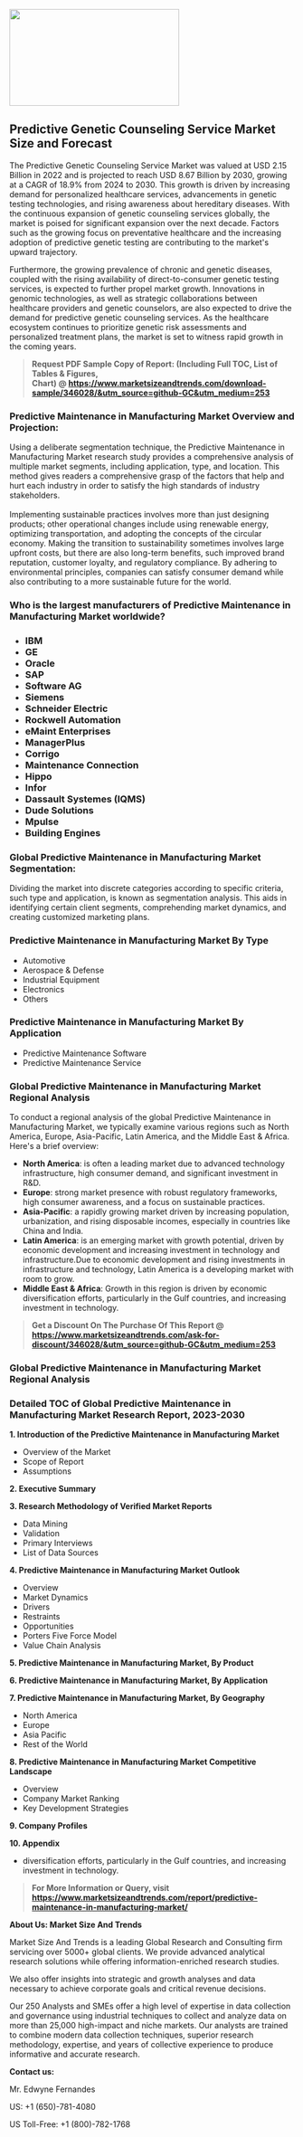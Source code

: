 <p><img class="alignnone size-medium wp-image-20088" src="https://ffe5etoiles.com/wp-content/uploads/2024/12/MST1-300x171.png" alt="" width="300" height="171" /></p><h2>Predictive Genetic Counseling Service Market Size and Forecast</h2><p>The Predictive Genetic Counseling Service Market was valued at USD 2.15 Billion in 2022 and is projected to reach USD 8.67 Billion by 2030, growing at a CAGR of 18.9% from 2024 to 2030. This growth is driven by increasing demand for personalized healthcare services, advancements in genetic testing technologies, and rising awareness about hereditary diseases. With the continuous expansion of genetic counseling services globally, the market is poised for significant expansion over the next decade. Factors such as the growing focus on preventative healthcare and the increasing adoption of predictive genetic testing are contributing to the market's upward trajectory.</p><p>Furthermore, the growing prevalence of chronic and genetic diseases, coupled with the rising availability of direct-to-consumer genetic testing services, is expected to further propel market growth. Innovations in genomic technologies, as well as strategic collaborations between healthcare providers and genetic counselors, are also expected to drive the demand for predictive genetic counseling services. As the healthcare ecosystem continues to prioritize genetic risk assessments and personalized treatment plans, the market is set to witness rapid growth in the coming years.</p></p><blockquote id="" class=""><strong>Request PDF Sample Copy of Report: (Including Full TOC, List of Tables &amp; Figures, Chart)&nbsp;@&nbsp;<strong><a href="https://www.marketsizeandtrends.com/download-sample/346028/&utm_source=github-GC&utm_medium=253" target="_blank">https://www.marketsizeandtrends.com/download-sample/346028/&utm_source=github-GC&utm_medium=253</a></strong></strong></blockquote><h3 id="" class="">Predictive Maintenance in Manufacturing Market&nbsp;Overview and Projection:</h3><p id="" class="">Using a deliberate segmentation technique, the Predictive Maintenance in Manufacturing Market research study provides a comprehensive analysis of multiple market segments, including application, type, and location. This method gives readers a comprehensive grasp of the factors that help and hurt each industry in order to satisfy the high standards of industry stakeholders. <br /> <br />Implementing sustainable practices involves more than just designing products; other operational changes include using renewable energy, optimizing transportation, and adopting the concepts of the circular economy. Making the transition to sustainability sometimes involves large upfront costs, but there are also long-term benefits, such improved brand reputation, customer loyalty, and regulatory compliance. By adhering to environmental principles, companies can satisfy consumer demand while also contributing to a more sustainable future for the world.</p><h3 id="" class="">Who is the largest manufacturers of&nbsp;Predictive Maintenance in Manufacturing Market worldwide?</h3><h3 class=""><p><ul><li>IBM </li><li> GE </li><li> Oracle </li><li> SAP </li><li> Software AG </li><li> Siemens </li><li> Schneider Electric </li><li> Rockwell Automation </li><li> eMaint Enterprises </li><li> ManagerPlus </li><li> Corrigo </li><li> Maintenance Connection </li><li> Hippo </li><li> Infor </li><li> Dassault Systemes (IQMS) </li><li> Dude Solutions </li><li> Mpulse </li><li> Building Engines</li></ul></p></h3><h3 id="" class="">Global&nbsp;Predictive Maintenance in Manufacturing Market Segmentation:</h3><p id="" class="">Dividing the market into discrete categories according to specific criteria, such type and application, is known as segmentation analysis. This aids in identifying certain client segments, comprehending market dynamics, and creating customized marketing plans.</p><h3 id="" class="">Predictive Maintenance in Manufacturing Market&nbsp;By Type</h3><p><p><ul><li>Automotive</li><li> Aerospace & Defense</li><li> Industrial Equipment</li><li> Electronics</li><li> Others</p></li></ul></p></p><h3 id="" class="">Predictive Maintenance in Manufacturing Market&nbsp;By Application</h3><p class=""><p><ul><li>Predictive Maintenance Software</li><li> Predictive Maintenance Service</li></ul></p></p><h3 id="" class="">Global Predictive Maintenance in Manufacturing Market Regional Analysis</h3><p id="" class="">To conduct a regional analysis of the global Predictive Maintenance in Manufacturing Market, we typically examine various regions such as North America, Europe, Asia-Pacific, Latin America, and the Middle East &amp; Africa. Here's a brief overview:</p><ul><li><strong>North America</strong>: is often a leading market due to advanced technology infrastructure, high consumer demand, and significant investment in R&amp;D.</li><li><strong>Europe</strong>: strong market presence with robust regulatory frameworks, high consumer awareness, and a focus on sustainable practices.</li><li><strong>Asia-Pacific</strong>: a rapidly growing market driven by increasing population, urbanization, and rising disposable incomes, especially in countries like China and India.</li><li><strong>Latin America</strong>: is an emerging market with growth potential, driven by economic development and increasing investment in technology and infrastructure.Due to economic development and rising investments in infrastructure and technology, Latin America is a developing market with room to grow.</li><li><strong>Middle East &amp; Africa</strong>: Growth in this region is driven by economic diversification efforts, particularly in the Gulf countries, and increasing investment in technology.</li></ul><blockquote id="" class=""><strong>Get a Discount On The Purchase Of This Report @ <strong><a href="https://www.marketsizeandtrends.com/ask-for-discount/346028/&utm_source=github-GC&utm_medium=253" target="_blank">https://www.marketsizeandtrends.com/ask-for-discount/346028/&utm_source=github-GC&utm_medium=253</a></strong></strong></blockquote><h3 id="" class="">Global Predictive Maintenance in Manufacturing Market Regional Analysis</h3><h3 id="" class="">Detailed TOC of Global Predictive Maintenance in Manufacturing Market Research Report, 2023-2030</h3><p id="" class=""><strong>1. Introduction of the Predictive Maintenance in Manufacturing Market</strong></p><ul><li>Overview of the Market</li><li>Scope of Report</li><li>Assumptions</li></ul><p id="" class=""><strong>2. Executive Summary</strong></p><p id="" class=""><strong>3. Research Methodology of Verified Market Reports</strong></p><ul><li>Data Mining</li><li>Validation</li><li>Primary Interviews</li><li>List of Data Sources</li></ul><p id="" class=""><strong>4. Predictive Maintenance in Manufacturing Market Outlook</strong></p><ul><li>Overview</li><li>Market Dynamics</li><li>Drivers</li><li>Restraints</li><li>Opportunities</li><li>Porters Five Force Model</li><li>Value Chain Analysis</li></ul><p id="" class=""><strong>5. Predictive Maintenance in Manufacturing Market, By Product</strong></p><p id="" class=""><strong>6. Predictive Maintenance in Manufacturing Market, By Application</strong></p><p id="" class=""><strong>7. Predictive Maintenance in Manufacturing Market, By Geography</strong></p><ul><li>North America</li><li>Europe</li><li>Asia Pacific</li><li>Rest of the World</li></ul><p id="" class=""><strong>8. Predictive Maintenance in Manufacturing Market Competitive Landscape</strong></p><ul><li>Overview</li><li>Company Market Ranking</li><li>Key Development Strategies</li></ul><p id="" class=""><strong>9. Company Profiles</strong></p><p id="" class=""><strong>10. Appendix</strong></p><ul><li>diversification efforts, particularly in the Gulf countries, and increasing investment in technology.</li></ul><blockquote id="" class=""><strong>For More Information or Query, visit <strong><strong><a href="https://www.marketsizeandtrends.com/report/predictive-maintenance-in-manufacturing-market/" target="_blank">https://www.marketsizeandtrends.com/report/predictive-maintenance-in-manufacturing-market/</a></strong></strong></strong></blockquote><p id="" class=""><strong>About Us: Market Size And Trends</strong></p><p id="" class="">Market Size And Trends is a leading Global Research and Consulting firm servicing over 5000+ global clients. We provide advanced analytical research solutions while offering information-enriched research studies.</p><p id="" class="">We also offer insights into strategic and growth analyses and data necessary to achieve corporate goals and critical revenue decisions.</p><p id="" class="">Our 250 Analysts and SMEs offer a high level of expertise in data collection and governance using industrial techniques to collect and analyze data on more than 25,000 high-impact and niche markets. Our analysts are trained to combine modern data collection techniques, superior research methodology, expertise, and years of collective experience to produce informative and accurate research.</p><p id="" class=""><strong>Contact us:</strong></p><p id="" class="">Mr. Edwyne Fernandes</p><p id="" class="">US: +1 (650)-781-4080</p><p id="" class="">US Toll-Free: +1 (800)-782-1768</p>
